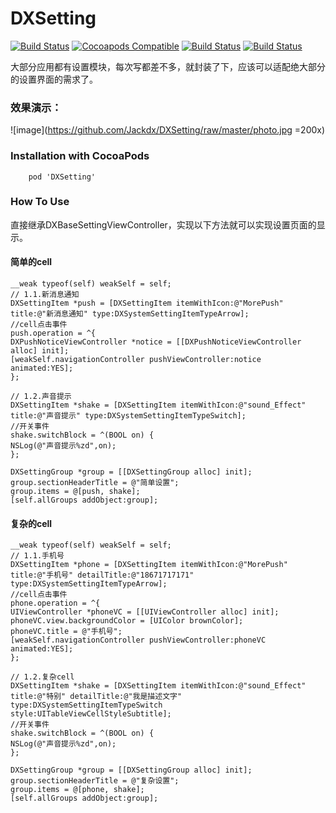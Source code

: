 # DXSetting

[![Build Status](https://camo.githubusercontent.com/474a2feaf657f12a6d2f1109a07886ba92fe3d31/68747470733a2f2f696d672e736869656c64732e696f2f62616467652f6275696c642d70617373696e672d627269676874677265656e2e737667)](https://camo.githubusercontent.com/474a2feaf657f12a6d2f1109a07886ba92fe3d31/68747470733a2f2f696d672e736869656c64732e696f2f62616467652f6275696c642d70617373696e672d627269676874677265656e2e737667)
[![Cocoapods Compatible](https://img.shields.io/cocoapods/v/ZFSetting.svg)](https://img.shields.io/cocoapods/v/ZFSetting.svg)
[![Build Status](https://camo.githubusercontent.com/c0e82513e10f9760e334cbed2799b3c86adf08d5/68747470733a2f2f696d672e736869656c64732e696f2f62616467652f6c616e67756167652d6f626a632d3537383765352e737667)](https://camo.githubusercontent.com/c0e82513e10f9760e334cbed2799b3c86adf08d5/68747470733a2f2f696d672e736869656c64732e696f2f62616467652f6c616e67756167652d6f626a632d3537383765352e737667)
[![Build Status](https://camo.githubusercontent.com/e7302c620b3589a361fc5503732f3505347205d4/68747470733a2f2f696d672e736869656c64732e696f2f62616467652f6c6963656e73652d4d49542d627269676874677265656e2e737667)](https://camo.githubusercontent.com/e7302c620b3589a361fc5503732f3505347205d4/68747470733a2f2f696d672e736869656c64732e696f2f62616467652f6c6963656e73652d4d49542d627269676874677265656e2e737667)

大部分应用都有设置模块，每次写都差不多，就封装了下，应该可以适配绝大部分的设置界面的需求了。

### 效果演示：
![image](https://github.com/Jackdx/DXSetting/raw/master/photo.jpg =200x)

### Installation with CocoaPods
```
    pod 'DXSetting'
```

### How To Use
直接继承DXBaseSettingViewController，实现以下方法就可以实现设置页面的显示。

#### 简单的cell
```
__weak typeof(self) weakSelf = self;
// 1.1.新消息通知
DXSettingItem *push = [DXSettingItem itemWithIcon:@"MorePush" title:@"新消息通知" type:DXSystemSettingItemTypeArrow];
//cell点击事件
push.operation = ^{
DXPushNoticeViewController *notice = [[DXPushNoticeViewController alloc] init];
[weakSelf.navigationController pushViewController:notice animated:YES];
};

// 1.2.声音提示
DXSettingItem *shake = [DXSettingItem itemWithIcon:@"sound_Effect" title:@"声音提示" type:DXSystemSettingItemTypeSwitch];
//开关事件
shake.switchBlock = ^(BOOL on) {
NSLog(@"声音提示%zd",on);
};

DXSettingGroup *group = [[DXSettingGroup alloc] init];
group.sectionHeaderTitle = @"简单设置";
group.items = @[push, shake];
[self.allGroups addObject:group];

```
#### 复杂的cell

```
__weak typeof(self) weakSelf = self;
// 1.1.手机号
DXSettingItem *phone = [DXSettingItem itemWithIcon:@"MorePush" title:@"手机号" detailTitle:@"18671717171" type:DXSystemSettingItemTypeArrow];
//cell点击事件
phone.operation = ^{
UIViewController *phoneVC = [[UIViewController alloc] init];
phoneVC.view.backgroundColor = [UIColor brownColor];
phoneVC.title = @"手机号";
[weakSelf.navigationController pushViewController:phoneVC animated:YES];
};

// 1.2.复杂cell
DXSettingItem *shake = [DXSettingItem itemWithIcon:@"sound_Effect" title:@"特别" detailTitle:@"我是描述文字" type:DXSystemSettingItemTypeSwitch style:UITableViewCellStyleSubtitle];
//开关事件
shake.switchBlock = ^(BOOL on) {
NSLog(@"声音提示%zd",on);
};

DXSettingGroup *group = [[DXSettingGroup alloc] init];
group.sectionHeaderTitle = @"复杂设置";
group.items = @[phone, shake];
[self.allGroups addObject:group];

```
